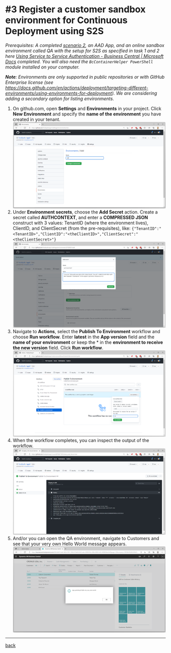 # #3 Register a customer sandbox environment for Continuous Deployment using S2S
*Prerequisites: A completed [scenario 2](AddATestApp.md), an AAD App, and an online sandbox environment called QA with the setup for S2S as specified in task 1 and 2 here [Using Service to Service Authentication - Business Central | Microsoft Docs](https://docs.microsoft.com/en-us/dynamics365/business-central/dev-itpro/administration/automation-apis-using-s2s-authentication) completed. You will also need the `BcContainerHelper PowerShell` module installed on your computer.*

***Note**: Environments are only supported in public repositories or with GitHub Enterprise license (see https://docs.github.com/en/actions/deployment/targeting-different-environments/using-environments-for-deployment). We are considering adding a secondary option for listing environments.*
1. On github.com, open **Settings** and **Environments** in your project. Click **New Environment** and specify the **name of the environment** you have created in your tenant.
![Add Environment](images/3a.png)
1. Under **Environment secrets**, choose the **Add Secret** action. Create a secret called **AUTHCONTEXT**, and enter a **COMPRESSED JSON** construct with 3 values: TenantID (where the environment lives), ClientID, and ClientSecret (from the pre-requisites), like:
`{"TenantID":"<TenantID>","ClientID":"<theClientID>","ClientSecret":"<theClientSecret>"}`
![Add Environment](images/3b.png)
1. Navigate to **Actions**, select the **Publish To Environment** workflow and choose **Run workflow**. Enter **latest** in the **App version** field and the **name of your environment** or keep the * in the **environment to receive the new version** field. Click **Run workflow**.
![Add Environment](images/3c.png)
1. When the workflow completes, you can inspect the output of the workflow.
![Add Environment](images/3d.png)
1. And/or you can open the QA environment, navigate to Customers and see that your very own Hello World message appears.
![Add Environment](images/3e.png)
---
[back](../README.md)
